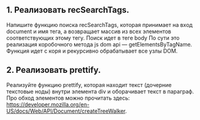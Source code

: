 ## 1. Реализовать recSearchTags.

Напишите функцию поиска recSearchTags, которая принимает на вход document и имя тега, а возвращает массив из всех элементов соответствующих этому тегу. Поиск идет в теге body
По сути это реализация коробочного метода js dom api — getElementsByTagName. Функция идет с коря и рекурсивно обрабатывает все узлы DOM.

## 2. Реализовать prettify.

Реализуйте функцию prettify, которая находит текст (дочерние текстовые ноды) внутри элемента div и оборачивает текст в параграф.
Про обход элементов можно прочитать здесь: https://developer.mozilla.org/en-US/docs/Web/API/Document/createTreeWalker.